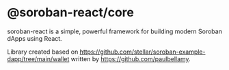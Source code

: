# @soroban-react/core
soroban-react is a simple, powerful framework for building modern Soroban dApps using React.

Library created based on https://github.com/stellar/soroban-example-dapp/tree/main/wallet written by https://github.com/paulbellamy.


